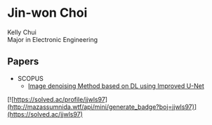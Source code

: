 # Jin-won Choi
Kelly Chui  
Major in Electronic Engineering  

## Papers

- SCOPUS
  - [Image denoising Method based on DL using Improved U-Net](https://paper.cricit.kr/user/listview/ieie2018/cart_rdoc.asp?URL=files/ieietspc_202108_001.pdf%3Fnum%3D408033%26db%3DRD_R&dn=408033&db=RD_R&usernum=0&seid=)

[![https://solved.ac/profile/jjwls97](http://mazassumnida.wtf/api/mini/generate_badge?boj=jjwls97)](https://solved.ac/jjwls97)
<!---
Kelly-Chui/Kelly-Chui is a ✨ special ✨ repository because its `README.md` (this file) appears on your GitHub profile.
You can click the Preview link to take a look at your changes.
--->


